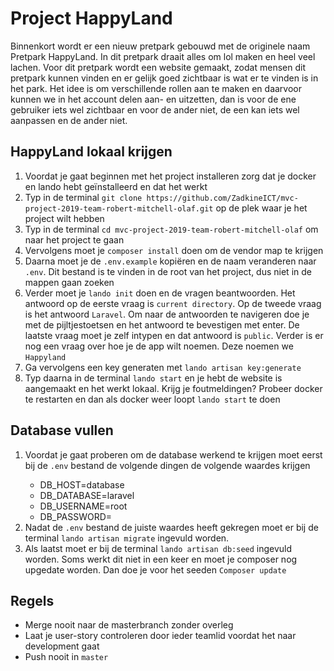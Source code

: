 <h1>Project HappyLand</h1>

Binnenkort wordt er een nieuw pretpark gebouwd met de originele naam Pretpark HappyLand. In dit pretpark draait alles om lol maken en heel veel lachen. Voor dit pretpark wordt een website gemaakt, zodat mensen dit pretpark kunnen vinden en er gelijk goed zichtbaar is wat er te vinden is in het park. Het idee is om verschillende rollen aan te maken en daarvoor kunnen we in het account delen aan- en uitzetten, dan is voor de ene gebruiker iets wel zichtbaar en voor de ander niet, de een kan iets wel aanpassen en de ander niet. 

<h2>HappyLand lokaal krijgen</h2>
<ol>
    <li>Voordat je gaat beginnen met het project installeren zorg dat je docker en lando hebt geïnstalleerd en dat het werkt</li>
    <li>Typ in de terminal <code>git clone https://github.com/ZadkineICT/mvc-project-2019-team-robert-mitchell-olaf.git</code> op de plek waar je het project wilt hebben</li>
    <li>Typ in de terminal <code>cd mvc-project-2019-team-robert-mitchell-olaf</code> om naar het project te gaan</li>
    <li>Vervolgens moet je <code>composer install</code> doen om de vendor map te krijgen</li>
    <li>Daarna moet je de <code>.env.example</code> kopiëren en de naam veranderen naar <code>.env</code>. Dit bestand is te vinden in de root van het project, dus niet in de mappen gaan zoeken</li>
    <li>Verder moet je <code>lando init</code> doen en de vragen beantwoorden. Het antwoord op de eerste vraag is <code>current directory</code>. Op de tweede vraag is het antwoord <code>Laravel</code>. Om naar de antwoorden te navigeren doe je met de pijltjestoetsen en het antwoord te bevestigen met enter. De laatste vraag moet je zelf intypen en dat antwoord is <code>public</code>. Verder is er nog een vraag over hoe je de app wilt noemen. Deze noemen we <code>Happyland</code></li>
    <li>Ga vervolgens een key generaten met <code>lando artisan key:generate</code></li>
    <li>Typ daarna in de terminal <code>lando start</code> en je hebt de website is aangemaakt en het werkt lokaal. Krijg je foutmeldingen? Probeer docker te restarten en dan als docker weer loopt <code>lando start</code> te doen</li>
</ol>

<h2>Database vullen</h2>
<ol>
    <li>Voordat je gaat proberen om de database werkend te krijgen moet eerst bij de <code>.env</code> bestand de volgende dingen de volgende waardes krijgen</li>
    <ul>
        <li> DB_HOST=database </li>
        <li> DB_DATABASE=laravel </li>
        <li> DB_USERNAME=root</li>
        <li> DB_PASSWORD=</li>
    </ul>
    <li>Nadat de <code>.env</code> bestand de juiste waardes heeft gekregen moet er bij de terminal <code>lando artisan migrate</code> ingevuld worden.</li>
    <li>Als laatst moet er bij de terminal <code>lando artisan db:seed</code> ingevuld worden. Soms werkt dit niet in een keer en moet je composer nog upgedate worden. Dan doe je voor het seeden <code>Composer update</code></li>  
</ol>

<h2>Regels</h2>
<ul>
    <li>Merge nooit naar de masterbranch zonder overleg</li>
    <li>Laat je user-story controleren door ieder teamlid voordat het naar development gaat</li>
    <li>Push nooit in <code>master</code></li>
</ul>
